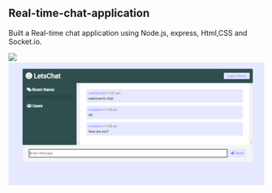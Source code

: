 

## Real-time-chat-application
Built a Real-time chat application using Node.js, express, Html,CSS and Socket.io.


    
    
![](Sudoku_solver_output.png)
![](https://github.com/moushumi-das/Real-time-chat-application/blob/main/chat_application.PNG)
